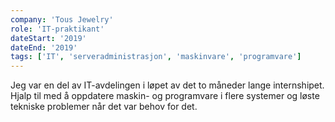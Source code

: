 ```yaml
---
company: 'Tous Jewelry'
role: 'IT-praktikant'
dateStart: '2019'
dateEnd: '2019'
tags: ['IT', 'serveradministrasjon', 'maskinvare', 'programvare']
---
```


Jeg var en del av IT-avdelingen i løpet av det to måneder lange internshipet. Hjalp
til med å oppdatere maskin- og programvare i flere systemer og løste tekniske
problemer når det var behov for det.
